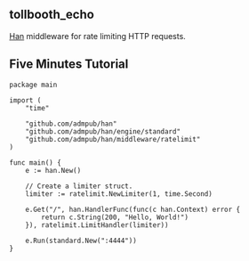 ## tollbooth_echo

[Han](https://github.com/admpub/han) middleware for rate limiting HTTP requests.


## Five Minutes Tutorial

```
package main

import (
	"time"

	"github.com/admpub/han"
	"github.com/admpub/han/engine/standard"
	"github.com/admpub/han/middleware/ratelimit"
)

func main() {
	e := han.New()

	// Create a limiter struct.
	limiter := ratelimit.NewLimiter(1, time.Second)

	e.Get("/", han.HandlerFunc(func(c han.Context) error {
		return c.String(200, "Hello, World!")
	}), ratelimit.LimitHandler(limiter))

	e.Run(standard.New(":4444"))
}

```